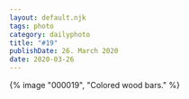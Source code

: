 ```yaml
---
layout: default.njk
tags: photo
category: dailyphoto
title: "#19"
publishDate: 26. March 2020
date: 2020-03-26
---
```


{% image "000019", "Colored wood bars." %}
